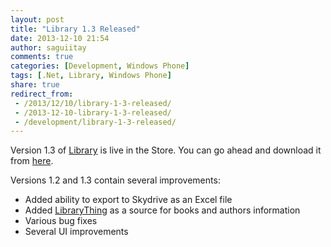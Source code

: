 ```yaml
---
layout: post
title: "Library 1.3 Released"
date: 2013-12-10 21:54
author: saguiitay
comments: true
categories: [Development, Windows Phone]
tags: [.Net, Library, Windows Phone]
share: true
redirect_from:
 - /2013/12/10/library-1-3-released/
 - /2013-12-10-library-1-3-released/
 - /development/library-1-3-released/
---
```

Version 1.3 of [Library]({{site.url}}/windows-phone/library/) is live in the Store. You can go ahead and download it
from [here](http://www.windowsphone.com/s?appid=01f350f2-01d1-4210-a83b-9874b71e9496).

Versions 1.2 and 1.3 contain several improvements:

- Added ability to export to Skydrive as an Excel file
- Added [LibraryThing](http://www.librarything.com/) as a source for books and authors information
- Various bug fixes
- Several UI improvements



